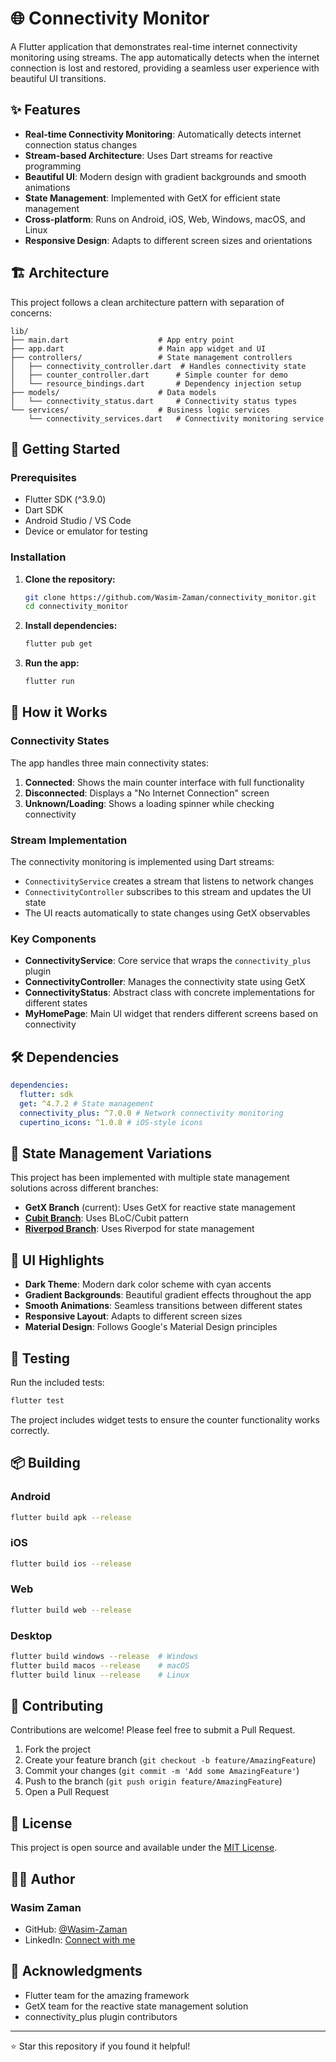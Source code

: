 # 🌐 Connectivity Monitor

A Flutter application that demonstrates real-time internet connectivity monitoring using streams. The app automatically detects when the internet connection is lost and restored, providing a seamless user experience with beautiful UI transitions.

## ✨ Features

- **Real-time Connectivity Monitoring**: Automatically detects internet connection status changes
- **Stream-based Architecture**: Uses Dart streams for reactive programming
- **Beautiful UI**: Modern design with gradient backgrounds and smooth animations
- **State Management**: Implemented with GetX for efficient state management
- **Cross-platform**: Runs on Android, iOS, Web, Windows, macOS, and Linux
- **Responsive Design**: Adapts to different screen sizes and orientations

## 🏗️ Architecture

This project follows a clean architecture pattern with separation of concerns:

```text
lib/
├── main.dart                    # App entry point
├── app.dart                     # Main app widget and UI
├── controllers/                 # State management controllers
│   ├── connectivity_controller.dart  # Handles connectivity state
│   ├── counter_controller.dart      # Simple counter for demo
│   └── resource_bindings.dart       # Dependency injection setup
├── models/                      # Data models
│   └── connectivity_status.dart     # Connectivity status types
└── services/                    # Business logic services
    └── connectivity_services.dart   # Connectivity monitoring service
```

## 🚀 Getting Started

### Prerequisites

- Flutter SDK (^3.9.0)
- Dart SDK
- Android Studio / VS Code
- Device or emulator for testing

### Installation

1. **Clone the repository:**

   ```bash
   git clone https://github.com/Wasim-Zaman/connectivity_monitor.git
   cd connectivity_monitor
   ```

2. **Install dependencies:**

   ```bash
   flutter pub get
   ```

3. **Run the app:**

   ```bash
   flutter run
   ```

## 📱 How it Works

### Connectivity States

The app handles three main connectivity states:

1. **Connected**: Shows the main counter interface with full functionality
2. **Disconnected**: Displays a "No Internet Connection" screen
3. **Unknown/Loading**: Shows a loading spinner while checking connectivity

### Stream Implementation

The connectivity monitoring is implemented using Dart streams:

- `ConnectivityService` creates a stream that listens to network changes
- `ConnectivityController` subscribes to this stream and updates the UI state
- The UI reacts automatically to state changes using GetX observables

### Key Components

- **ConnectivityService**: Core service that wraps the `connectivity_plus` plugin
- **ConnectivityController**: Manages the connectivity state using GetX
- **ConnectivityStatus**: Abstract class with concrete implementations for different states
- **MyHomePage**: Main UI widget that renders different screens based on connectivity

## 🛠️ Dependencies

```yaml
dependencies:
  flutter: sdk
  get: ^4.7.2 # State management
  connectivity_plus: ^7.0.0 # Network connectivity monitoring
  cupertino_icons: ^1.0.8 # iOS-style icons
```

## 🌟 State Management Variations

This project has been implemented with multiple state management solutions across different branches:

- **GetX Branch** (current): Uses GetX for reactive state management
- **[Cubit Branch](https://github.com/Wasim-Zaman/connectivity_monitor/tree/cubit)**: Uses BLoC/Cubit pattern
- **[Riverpod Branch](https://github.com/Wasim-Zaman/connectivity_monitor/tree/riverpod)**: Uses Riverpod for state management

## 🎨 UI Highlights

- **Dark Theme**: Modern dark color scheme with cyan accents
- **Gradient Backgrounds**: Beautiful gradient effects throughout the app
- **Smooth Animations**: Seamless transitions between different states
- **Responsive Layout**: Adapts to different screen sizes
- **Material Design**: Follows Google's Material Design principles

## 🧪 Testing

Run the included tests:

```bash
flutter test
```

The project includes widget tests to ensure the counter functionality works correctly.

## 📦 Building

### Android

```bash
flutter build apk --release
```

### iOS

```bash
flutter build ios --release
```

### Web

```bash
flutter build web --release
```

### Desktop

```bash
flutter build windows --release  # Windows
flutter build macos --release    # macOS
flutter build linux --release    # Linux
```

## 🤝 Contributing

Contributions are welcome! Please feel free to submit a Pull Request.

1. Fork the project
2. Create your feature branch (`git checkout -b feature/AmazingFeature`)
3. Commit your changes (`git commit -m 'Add some AmazingFeature'`)
4. Push to the branch (`git push origin feature/AmazingFeature`)
5. Open a Pull Request

## 📄 License

This project is open source and available under the [MIT License](LICENSE).

## 👨‍💻 Author

### Wasim Zaman

- GitHub: [@Wasim-Zaman](https://github.com/Wasim-Zaman)
- LinkedIn: [Connect with me](https://www.linkedin.com/in/wasim-zaman/)

## 🙏 Acknowledgments

- Flutter team for the amazing framework
- GetX team for the reactive state management solution
- connectivity_plus plugin contributors

---

⭐ Star this repository if you found it helpful!

